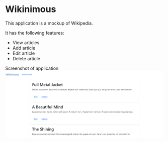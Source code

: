 # Wikinimous

This application is a mockup of Wikipedia.

It has the following features:
* View articles
* Add article
* Edit article
* Delete article

Screenshot of application
![screenshot of application home page](wikinimous.PNG)
